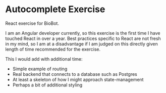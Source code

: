 # Autocomplete Exercise

React exercise for BioBot.

I am an Angular developer currently, so this exercise is the first time I have touched React in over a year. Best 
practices specific to React are not fresh in my mind, so I am at a disadvantage if I am judged on this directly 
given length of time recommended for the exercise.

This I would add with additional time:

- Simple example of routing
- Real backend that connects to a database such as Postgres
- At least a skeleton of how I might approach state-management
- Perhaps a bit of additional styling
